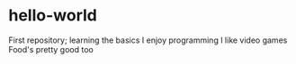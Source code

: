 # hello-world
First repository; learning the basics
I enjoy programming
I like video games
Food's pretty good too
